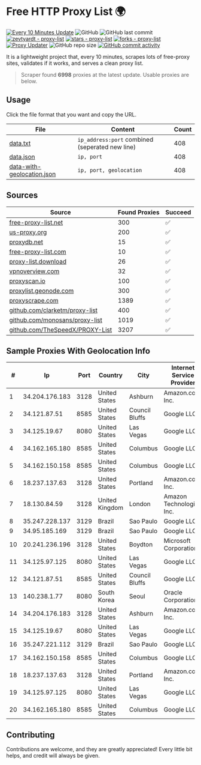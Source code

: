 
# Free HTTP Proxy List 🌍

[![Every 10 Minutes Update](https://github.com/mertguvencli/http-proxy-list/actions/workflows/main.yml/badge.svg?branch=main)](https://github.com/mertguvencli/http-proxy-list/actions/workflows/main.yml)
![GitHub](https://img.shields.io/github/license/mertguvencli/http-proxy-list)
![GitHub last commit](https://img.shields.io/github/last-commit/mertguvencli/http-proxy-list)
[![zevtyardt - proxy-list](https://img.shields.io/static/v1?label=zevtyardt&message=proxy-list&color=blue&logo=github)](https://github.com/zevtyardt/proxy-list "Go to GitHub repo")
[![stars - proxy-list](https://img.shields.io/github/stars/zevtyardt/proxy-list?style=social)](https://github.com/zevtyardt/proxy-list)
[![forks - proxy-list](https://img.shields.io/github/forks/zevtyardt/proxy-list?style=social)](https://github.com/zevtyardt/proxy-list)
[![Proxy Updater](https://github.com/zevtyardt/proxy-list/workflows/Proxy%20Updater/badge.svg)](https://github.com/zevtyardt/proxy-list/actions?query=workflow:"Proxy+Updater")
![GitHub repo size](https://img.shields.io/github/repo-size/zevtyardt/proxy-list)
[![GitHub commit activity](https://img.shields.io/github/commit-activity/m/zevtyardt/proxy-list?logo=commits)](https://github.com/zevtyardt/proxy-list/commits/main)

It is a lightweight project that, every 10 minutes, scrapes lots of free-proxy sites, validates if it works, and serves a clean proxy list.

> Scraper found **6998** proxies at the latest update. Usable proxies are below.

## Usage

Click the file format that you want and copy the URL.

|File|Content|Count|
|----|-------|-----|
|[data.txt](https://raw.githubusercontent.com/mertguvencli/http-proxy-list/main/proxy-list/data.txt)|`ip_address:port` combined (seperated new line)|408|
|[data.json](https://raw.githubusercontent.com/mertguvencli/http-proxy-list/main/proxy-list/data.json)|`ip, port`|408|
|[data-with-geolocation.json](https://raw.githubusercontent.com/mertguvencli/http-proxy-list/main/proxy-list/data-with-geolocation.json)|`ip, port, geolocation`|408|

## Sources

|Source|Found Proxies|Succeed|
|------|-------------|-------|
|[free-proxy-list.net](https://free-proxy-list.net)|300|✅|
|[us-proxy.org](https://www.us-proxy.org)|200|✅|
|[proxydb.net](http://proxydb.net)|15|✅|
|[free-proxy-list.com](https://free-proxy-list.com/?page=&port=&type%5B%5D=http&type%5B%5D=https&up_time=0&search=Search)|10|✅|
|[proxy-list.download](https://www.proxy-list.download/HTTP)|26|✅|
|[vpnoverview.com](https://vpnoverview.com/privacy/anonymous-browsing/free-proxy-servers)|32|✅|
|[proxyscan.io](https://www.proxyscan.io)|100|✅|
|[proxylist.geonode.com](https://proxylist.geonode.com/api/proxy-list?limit=300&page=1&sort_by=lastChecked&sort_type=desc&protocols=http,https)|300|✅|
|[proxyscrape.com](https://api.proxyscrape.com/v2/?request=displayproxies&protocol=http&timeout=10000&country=all&ssl=all&anonymity=all)|1389|✅|
|[github.com/clarketm/proxy-list](https://raw.githubusercontent.com/clarketm/proxy-list/master/proxy-list-raw.txt)|400|✅|
|[github.com/monosans/proxy-list](https://raw.githubusercontent.com/monosans/proxy-list/main/proxies/http.txt)|1019|✅|
|[github.com/TheSpeedX/PROXY-List](https://raw.githubusercontent.com/TheSpeedX/PROXY-List/master/http.txt)|3207|✅|


## Sample Proxies With Geolocation Info

|#|Ip|Port|Country|City|Internet Service Provider|
|-|--|----|-------|----|-------------------------|
|1|34.204.176.183|3128|United States|Ashburn|Amazon.com, Inc.|
|2|34.121.87.51|8585|United States|Council Bluffs|Google LLC|
|3|34.125.19.67|8080|United States|Las Vegas|Google LLC|
|4|34.162.165.180|8585|United States|Columbus|Google LLC|
|5|34.162.150.158|8585|United States|Columbus|Google LLC|
|6|18.237.137.63|3128|United States|Portland|Amazon.com, Inc.|
|7|18.130.84.59|3128|United Kingdom|London|Amazon Technologies Inc.|
|8|35.247.228.137|3129|Brazil|Sao Paulo|Google LLC|
|9|34.95.185.169|3129|Brazil|Sao Paulo|Google LLC|
|10|20.241.236.196|3128|United States|Boydton|Microsoft Corporation|
|11|34.125.97.125|8080|United States|Las Vegas|Google LLC|
|12|34.121.87.51|8585|United States|Council Bluffs|Google LLC|
|13|140.238.1.77|8080|South Korea|Seoul|Oracle Corporation|
|14|34.204.176.183|3128|United States|Ashburn|Amazon.com, Inc.|
|15|34.125.19.67|8080|United States|Las Vegas|Google LLC|
|16|35.247.221.112|3129|Brazil|Sao Paulo|Google LLC|
|17|34.162.150.158|8585|United States|Columbus|Google LLC|
|18|18.237.137.63|3128|United States|Portland|Amazon.com, Inc.|
|19|34.125.97.125|8080|United States|Las Vegas|Google LLC|
|20|34.162.165.180|8585|United States|Columbus|Google LLC|



## Contributing

Contributions are welcome, and they are greatly appreciated! Every
little bit helps, and credit will always be given.

